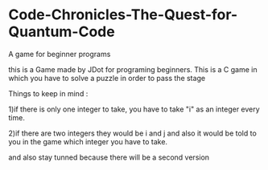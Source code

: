 # Code-Chronicles-The-Quest-for-Quantum-Code
A game for beginner programs

this is a Game made by JDot for programing beginners. This is a C game in which you 
have to solve a puzzle in order to pass the stage

Things to keep in mind :

1)if there is only one integer to take, you have to take "i" as an integer every time.

2)if there are two integers they would be i and j and also it would be told to you in 
the game which integer you have to take.

and also stay tunned because there will be a second version
